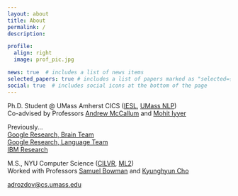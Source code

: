 ```yaml
---
layout: about
title: About
permalink: /
description:

profile:
  align: right
  image: prof_pic.jpg

news: true  # includes a list of news items
selected_papers: true # includes a list of papers marked as "selected={true}"
social: true  # includes social icons at the bottom of the page
---
```


Ph.D. Student @ UMass Amherst CICS ([IESL](http://www.iesl.cs.umass.edu/), [UMass NLP](https://nlp.cs.umass.edu/))
<br>
Co-advised by Professors [Andrew McCallum](https://people.cs.umass.edu/~mccallum/) and [Mohit Iyyer](https://people.cs.umass.edu/~miyyer/)

Previously...
<br>
[Google Research, Brain Team](https://research.google/teams/brain/)
<br>
[Google Research, Language Team](https://research.google/teams/language/)
<br>
[IBM Research](https://research.ibm.com/)

M.S., NYU Computer Science ([CILVR](https://wp.nyu.edu/cilvr/), [ML2](https://wp.nyu.edu/ml2/))
<br>
Worked with Professors [Samuel Bowman](https://cims.nyu.edu/~sbowman/) and [Kyunghyun Cho](https://kyunghyuncho.me/)

[adrozdov@cs.umass.edu](mailto:adrozdov@cs.umass.edu)
